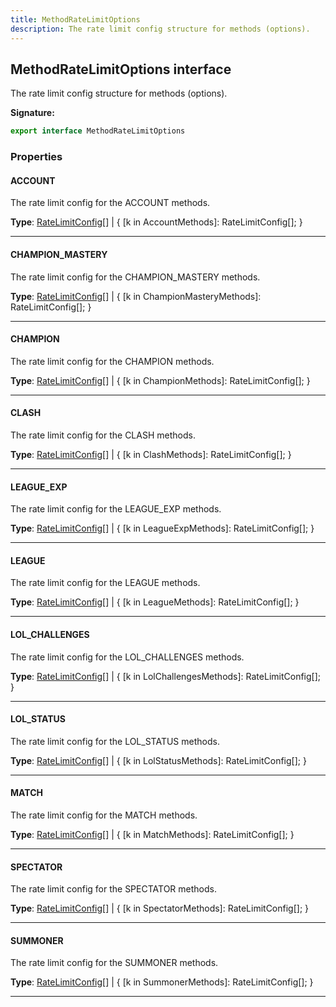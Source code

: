 ```yaml
---
title: MethodRateLimitOptions
description: The rate limit config structure for methods (options).
---
```


## MethodRateLimitOptions interface

The rate limit config structure for methods (options).

**Signature:**

```ts
export interface MethodRateLimitOptions 
```

### Properties

#### ACCOUNT

The rate limit config for the ACCOUNT methods.



**Type**: [RateLimitConfig](/api/interfaces/ratelimitconfig)[] \| {         [k in AccountMethods]: RateLimitConfig[];     }

---

#### CHAMPION_MASTERY

The rate limit config for the CHAMPION_MASTERY methods.



**Type**: [RateLimitConfig](/api/interfaces/ratelimitconfig)[] \| {         [k in ChampionMasteryMethods]: RateLimitConfig[];     }

---

#### CHAMPION

The rate limit config for the CHAMPION methods.



**Type**: [RateLimitConfig](/api/interfaces/ratelimitconfig)[] \| {         [k in ChampionMethods]: RateLimitConfig[];     }

---

#### CLASH

The rate limit config for the CLASH methods.



**Type**: [RateLimitConfig](/api/interfaces/ratelimitconfig)[] \| {         [k in ClashMethods]: RateLimitConfig[];     }

---

#### LEAGUE_EXP

The rate limit config for the LEAGUE_EXP methods.



**Type**: [RateLimitConfig](/api/interfaces/ratelimitconfig)[] \| {         [k in LeagueExpMethods]: RateLimitConfig[];     }

---

#### LEAGUE

The rate limit config for the LEAGUE methods.



**Type**: [RateLimitConfig](/api/interfaces/ratelimitconfig)[] \| {         [k in LeagueMethods]: RateLimitConfig[];     }

---

#### LOL_CHALLENGES

The rate limit config for the LOL_CHALLENGES methods.



**Type**: [RateLimitConfig](/api/interfaces/ratelimitconfig)[] \| {         [k in LolChallengesMethods]: RateLimitConfig[];     }

---

#### LOL_STATUS

The rate limit config for the LOL_STATUS methods.



**Type**: [RateLimitConfig](/api/interfaces/ratelimitconfig)[] \| {         [k in LolStatusMethods]: RateLimitConfig[];     }

---

#### MATCH

The rate limit config for the MATCH methods.



**Type**: [RateLimitConfig](/api/interfaces/ratelimitconfig)[] \| {         [k in MatchMethods]: RateLimitConfig[];     }

---

#### SPECTATOR

The rate limit config for the SPECTATOR methods.



**Type**: [RateLimitConfig](/api/interfaces/ratelimitconfig)[] \| {         [k in SpectatorMethods]: RateLimitConfig[];     }

---

#### SUMMONER

The rate limit config for the SUMMONER methods.



**Type**: [RateLimitConfig](/api/interfaces/ratelimitconfig)[] \| {         [k in SummonerMethods]: RateLimitConfig[];     }

---

